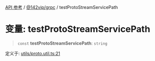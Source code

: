 [API 参考](../wiki/Home) / [@142vip/grpc](../wiki/@142vip.grpc) / testProtoStreamServicePath

# 变量: testProtoStreamServicePath

> `const` **testProtoStreamServicePath**: `string`

定义于: [utils/proto.util.ts:21](https://github.com/142vip/core-x/blob/25cf658819688f02293d600e7003b5877a2f9489/packages/grpc/src/utils/proto.util.ts#L21)
